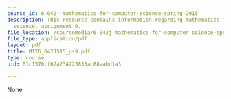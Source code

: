 ```yaml
---
course_id: 6-042j-mathematics-for-computer-science-spring-2015
description: This resource contains information regarding mathematics for computer
  science, assignment 9.
file_location: /coursemedia/6-042j-mathematics-for-computer-science-spring-2015/01c1570cf62a234223833ac88aabd1a3_MIT6_042JS15_ps9.pdf
file_type: application/pdf
layout: pdf
title: MIT6_042JS15_ps9.pdf
type: course
uid: 01c1570cf62a234223833ac88aabd1a3

---
```

None